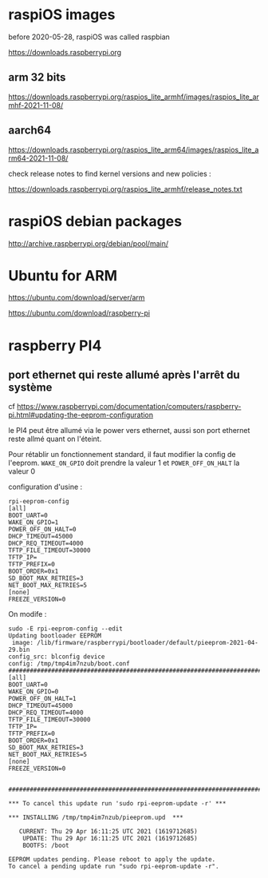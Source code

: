 # raspiOS images

before 2020-05-28, raspiOS was called raspbian

https://downloads.raspberrypi.org 

## arm 32 bits

https://downloads.raspberrypi.org/raspios_lite_armhf/images/raspios_lite_armhf-2021-11-08/ 

## aarch64

https://downloads.raspberrypi.org/raspios_lite_arm64/images/raspios_lite_arm64-2021-11-08/  

check release notes to find kernel versions and new policies :

https://downloads.raspberrypi.org/raspios_lite_armhf/release_notes.txt

# raspiOS debian packages

http://archive.raspberrypi.org/debian/pool/main/ 

# Ubuntu for ARM

https://ubuntu.com/download/server/arm

https://ubuntu.com/download/raspberry-pi

# raspberry PI4 

## port ethernet qui reste allumé après l'arrêt du système

cf https://www.raspberrypi.com/documentation/computers/raspberry-pi.html#updating-the-eeprom-configuration

le PI4 peut être allumé via le power vers ethernet, aussi son port ethernet reste allmé quant on l'éteint.

Pour rétablir un fonctionnement standard, il faut modifier la config de l'eeprom. `WAKE_ON_GPIO` doit prendre la valeur 1 et `POWER_OFF_ON_HALT` la valeur 0

configuration d'usine :
```
rpi-eeprom-config
[all]
BOOT_UART=0
WAKE_ON_GPIO=1
POWER_OFF_ON_HALT=0
DHCP_TIMEOUT=45000
DHCP_REQ_TIMEOUT=4000
TFTP_FILE_TIMEOUT=30000
TFTP_IP=
TFTP_PREFIX=0
BOOT_ORDER=0x1
SD_BOOT_MAX_RETRIES=3
NET_BOOT_MAX_RETRIES=5
[none]
FREEZE_VERSION=0
```
On modife :
```
sudo -E rpi-eeprom-config --edit
Updating bootloader EEPROM
 image: /lib/firmware/raspberrypi/bootloader/default/pieeprom-2021-04-29.bin
config_src: blconfig device
config: /tmp/tmp4im7nzub/boot.conf
################################################################################
[all]
BOOT_UART=0
WAKE_ON_GPIO=0
POWER_OFF_ON_HALT=1
DHCP_TIMEOUT=45000
DHCP_REQ_TIMEOUT=4000
TFTP_FILE_TIMEOUT=30000
TFTP_IP=
TFTP_PREFIX=0
BOOT_ORDER=0x1
SD_BOOT_MAX_RETRIES=3
NET_BOOT_MAX_RETRIES=5
[none]
FREEZE_VERSION=0


################################################################################

*** To cancel this update run 'sudo rpi-eeprom-update -r' ***

*** INSTALLING /tmp/tmp4im7nzub/pieeprom.upd  ***

   CURRENT: Thu 29 Apr 16:11:25 UTC 2021 (1619712685)
    UPDATE: Thu 29 Apr 16:11:25 UTC 2021 (1619712685)
    BOOTFS: /boot

EEPROM updates pending. Please reboot to apply the update.
To cancel a pending update run "sudo rpi-eeprom-update -r".
```
